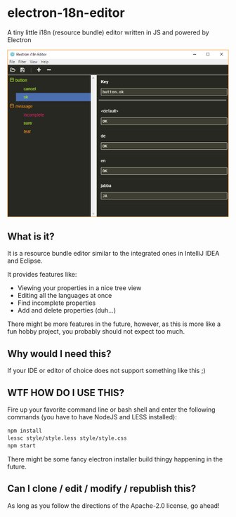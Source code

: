 # electron-18n-editor

A tiny little i18n (resource bundle) editor written in JS and powered by Electron

![Screenshot](screenshot.png?raw=true)

## What is it?

It is a resource bundle editor similar to the integrated ones in IntelliJ IDEA and Eclipse.

It provides features like:

- Viewing your properties in a nice tree view
- Editing all the languages at once
- Find incomplete properties
- Add and delete properties (duh...)

There might be more features in the future, however, as this is more like a fun hobby project, you probably should not expect too much.

## Why would I need this?

If your IDE or editor of choice does not support something like this ;)

## WTF HOW DO I USE THIS?

Fire up your favorite command line or bash shell and enter the following commands (you have to have NodeJS and LESS installed):

```bash
npm install
lessc style/style.less style/style.css
npm start
```

There might be some fancy electron installer build thingy happening in the future.

## Can I clone / edit / modify / republish this?

As long as you follow the directions of the Apache-2.0 license, go ahead!
